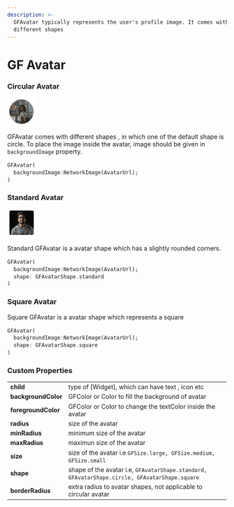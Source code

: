 ```yaml
---
description: >-
  GFAvatar typically represents the user's profile image. It comes with
  different shapes
---
```


# GF Avatar

### Circular Avatar

![](.gitbook/assets/avatar-circular.png)

GFAvatar comes with different shapes , in which one of the default shape is circle. To place the image inside the avatar, image should be given in `backgroundImage` property.

```dart
GFAvatar(
  backgroundImage:NetworkImage(AvatarUrl);
)
```

### Standard Avatar

![](.gitbook/assets/avatar-border-radius.png)

Standard GFAvatar is a avatar shape which has a slightly rounded corners.

```dart
GFAvatar(
  backgroundImage:NetworkImage(AvatarUrl);
  shape: GFAvatarShape.standard
)
```

### Square Avatar

Square GFAvatar is a avatar shape which represents a square

```dart
GFAvatar(
  backgroundImage:NetworkImage(AvatarUrl);
  shape: GFAvatarShape.square
)
```

### Custom Properties

|  |  |
| :--- | :--- |
| **child** | type of \[Widget\], which can have text , icon etc |
| **backgroundColor** | GFColor or Color to fill the background of avatar |
| **foregroundColor** | GFColor or Color to change the textColor inside the avatar |
| **radius** | size of the avatar |
| **minRadius** | minimum size of the avatar |
| **maxRadius**  | maximun size of the avatar |
| **size** | size of the avatar i.e `GFSize.large, GFSize.medium, GFSize.small` |
| **shape** | shape of the avatar i.e, `GFAvatarShape.standard, GFAvatarShape.circle, GFAvatarShape.square` |
| **borderRadius** | extra radius to avatar shapes, not applicable to circular avatar |

